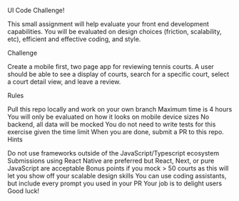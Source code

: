 UI Code Challenge!

This small assignment will help evaluate your front end development capabilities. You will be evaluated on design choices (friction, scalability, etc), efficient and effective coding, and style.

Challenge

Create a mobile first, two page app for reviewing tennis courts. A user should be able to see a display of courts, search for a specific court, select a court detail view, and leave a review.

Rules

Pull this repo locally and work on your own branch
Maximum time is 4 hours
You will only be evaluated on how it looks on mobile device sizes
No backend, all data will be mocked
You do not need to write tests for this exercise given the time limit
When you are done, submit a PR to this repo.
Hints

Do not use frameworks outside of the JavaScript/Typescript ecosystem
Submissions using React Native are preferred but React, Next, or pure JavaScript are acceptable
Bonus points if you mock > 50 courts as this will let you show off your scalable design skills
You can use coding assistants, but include every prompt you used in your PR
Your job is to delight users
Good luck!